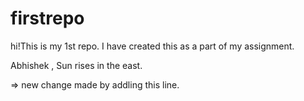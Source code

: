 # firstrepo
hi!This is my 1st repo. I have created this as a part of my assignment.

Abhishek , Sun rises in the east.

=> new change made by addling this line.
